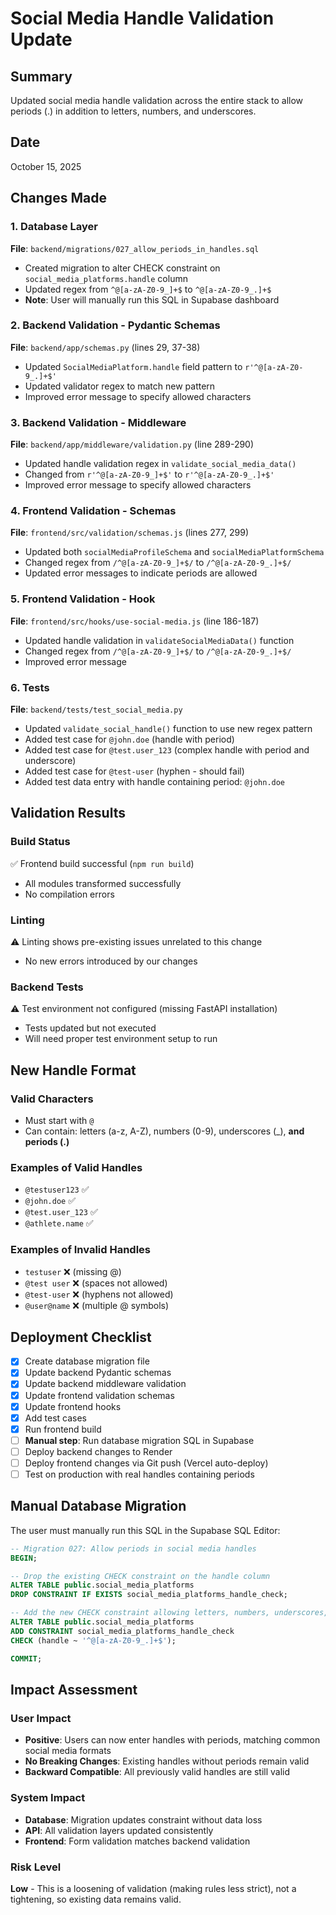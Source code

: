 # Social Media Handle Validation Update

## Summary
Updated social media handle validation across the entire stack to allow periods (.) in addition to letters, numbers, and underscores.

## Date
October 15, 2025

## Changes Made

### 1. Database Layer
**File**: `backend/migrations/027_allow_periods_in_handles.sql`
- Created migration to alter CHECK constraint on `social_media_platforms.handle` column
- Updated regex from `^@[a-zA-Z0-9_]+$` to `^@[a-zA-Z0-9_.]+$`
- **Note**: User will manually run this SQL in Supabase dashboard

### 2. Backend Validation - Pydantic Schemas
**File**: `backend/app/schemas.py` (lines 29, 37-38)
- Updated `SocialMediaPlatform.handle` field pattern to `r'^@[a-zA-Z0-9_.]+$'`
- Updated validator regex to match new pattern
- Improved error message to specify allowed characters

### 3. Backend Validation - Middleware
**File**: `backend/app/middleware/validation.py` (line 289-290)
- Updated handle validation regex in `validate_social_media_data()` 
- Changed from `r'^@[a-zA-Z0-9_]+$'` to `r'^@[a-zA-Z0-9_.]+$'`
- Improved error message to specify allowed characters

### 4. Frontend Validation - Schemas
**File**: `frontend/src/validation/schemas.js` (lines 277, 299)
- Updated both `socialMediaProfileSchema` and `socialMediaPlatformSchema`
- Changed regex from `/^@[a-zA-Z0-9_]+$/` to `/^@[a-zA-Z0-9_.]+$/`
- Updated error messages to indicate periods are allowed

### 5. Frontend Validation - Hook
**File**: `frontend/src/hooks/use-social-media.js` (line 186-187)
- Updated handle validation in `validateSocialMediaData()` function
- Changed regex from `/^@[a-zA-Z0-9_]+$/` to `/^@[a-zA-Z0-9_.]+$/`
- Improved error message

### 6. Tests
**File**: `backend/tests/test_social_media.py`
- Updated `validate_social_handle()` function to use new regex pattern
- Added test case for `@john.doe` (handle with period)
- Added test case for `@test.user_123` (complex handle with period and underscore)
- Added test case for `@test-user` (hyphen - should fail)
- Added test data entry with handle containing period: `@john.doe`

## Validation Results

### Build Status
✅ Frontend build successful (`npm run build`)
- All modules transformed successfully
- No compilation errors

### Linting
⚠️ Linting shows pre-existing issues unrelated to this change
- No new errors introduced by our changes

### Backend Tests
⚠️ Test environment not configured (missing FastAPI installation)
- Tests updated but not executed
- Will need proper test environment setup to run

## New Handle Format

### Valid Characters
- Must start with `@`
- Can contain: letters (a-z, A-Z), numbers (0-9), underscores (_), **and periods (.)**

### Examples of Valid Handles
- `@testuser123` ✅
- `@john.doe` ✅
- `@test.user_123` ✅
- `@athlete.name` ✅

### Examples of Invalid Handles
- `testuser` ❌ (missing @)
- `@test user` ❌ (spaces not allowed)
- `@test-user` ❌ (hyphens not allowed)
- `@user@name` ❌ (multiple @ symbols)

## Deployment Checklist

- [x] Create database migration file
- [x] Update backend Pydantic schemas
- [x] Update backend middleware validation
- [x] Update frontend validation schemas
- [x] Update frontend hooks
- [x] Add test cases
- [x] Run frontend build
- [ ] **Manual step**: Run database migration SQL in Supabase
- [ ] Deploy backend changes to Render
- [ ] Deploy frontend changes via Git push (Vercel auto-deploy)
- [ ] Test on production with real handles containing periods

## Manual Database Migration

The user must manually run this SQL in the Supabase SQL Editor:

```sql
-- Migration 027: Allow periods in social media handles
BEGIN;

-- Drop the existing CHECK constraint on the handle column
ALTER TABLE public.social_media_platforms 
DROP CONSTRAINT IF EXISTS social_media_platforms_handle_check;

-- Add the new CHECK constraint allowing letters, numbers, underscores, and periods
ALTER TABLE public.social_media_platforms 
ADD CONSTRAINT social_media_platforms_handle_check 
CHECK (handle ~ '^@[a-zA-Z0-9_.]+$');

COMMIT;
```

## Impact Assessment

### User Impact
- **Positive**: Users can now enter handles with periods, matching common social media formats
- **No Breaking Changes**: Existing handles without periods remain valid
- **Backward Compatible**: All previously valid handles are still valid

### System Impact
- **Database**: Migration updates constraint without data loss
- **API**: All validation layers updated consistently
- **Frontend**: Form validation matches backend validation

### Risk Level
**Low** - This is a loosening of validation (making rules less strict), not a tightening, so existing data remains valid.

